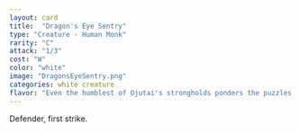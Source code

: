 ```yaml
---
layout: card
title:  "Dragon's Eye Sentry"
type: "Creature - Human Monk"
rarity: "C"
attack: "1/3"
cost: "W"
color: "white"
image: "DragonsEyeSentry.png"
categories: white creature
flavor: "Even the humblest of Ojutai's strongholds ponders the puzzles of the Great Teacher's lesson."
---
```


Defender, first strike.